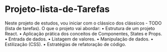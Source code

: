 # Projeto-lista-de-Tarefas
Neste projeto de estudos, vou iniciar com o clássico dos clássicos - TODO (lista de tarefas). 
O que o projeto vai abordar:
•	Estrutura de um projeto React.
•	Aplicação prática dos conceitos de Componentes, States e Props. 
•	Entrada de dados.
•	Listagem de valores.
•	Manipulação de dados. 
•	Estilização (CSS).
•	Estratégias de refatoração de código.
